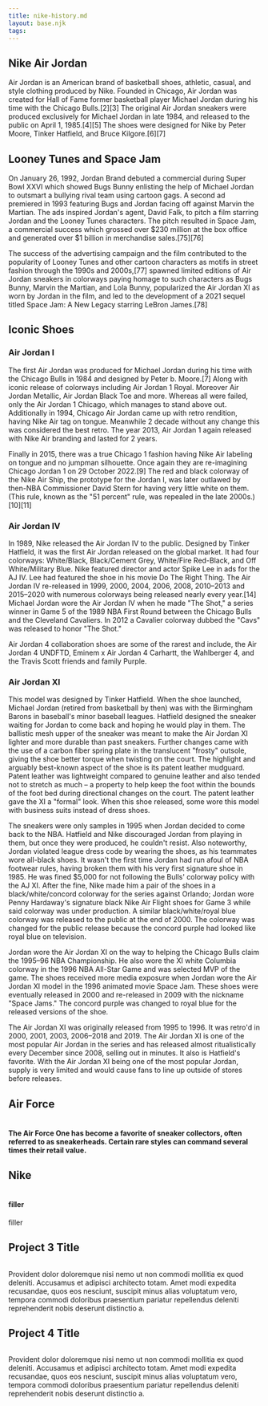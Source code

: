 ```yaml
---
title: nike-history.md
layout: base.njk
tags:
---
```





<section>
  <h1>Nike Air Jordan </h1>

  <p>Air Jordan is an American brand of basketball shoes, athletic, casual, and style clothing produced by Nike. Founded in Chicago, Air Jordan was created for Hall of Fame former basketball player Michael Jordan during his time with the Chicago Bulls.[2][3] The original Air Jordan sneakers were produced exclusively for Michael Jordan in late 1984, and released to the public on April 1, 1985.[4][5] The shoes were designed for Nike by Peter Moore, Tinker Hatfield, and Bruce Kilgore.[6][7]</p>

<h2>Looney Tunes and Space Jam</h2>
<p>On January 26, 1992, Jordan Brand debuted a commercial during Super Bowl XXVI which showed Bugs Bunny enlisting the help of Michael Jordan to outsmart a bullying rival team using cartoon gags. A second ad premiered in 1993 featuring Bugs and Jordan facing off against Marvin the Martian. The ads inspired Jordan's agent, David Falk, to pitch a film starring Jordan and the Looney Tunes characters. The pitch resulted in Space Jam, a commercial success which grossed over $230 million at the box office and generated over $1 billion in merchandise sales.[75][76]

The success of the advertising campaign and the film contributed to the popularity of Looney Tunes and other cartoon characters as motifs in street fashion through the 1990s and 2000s,[77] spawned limited editions of Air Jordan sneakers in colorways paying homage to such characters as Bugs Bunny, Marvin the Martian, and Lola Bunny, popularized the Air Jordan XI as worn by Jordan in the film, and led to the development of a 2021 sequel titled Space Jam: A New Legacy starring LeBron James.[78]</p>
  
<h2>Iconic Shoes</h2>

<h3>Air Jordan I</h3>

  <p>The first Air Jordan was produced for Michael Jordan during his time with the Chicago Bulls in 1984 and designed by Peter b. Moore.[7] Along with iconic release of colorways including Air Jordan 1 Royal. Moreover Air Jordan Metallic, Air Jordan Black Toe and more. Whereas all were failed, only the Air Jordan 1 Chicago, which manages to stand above out.
Additionally in 1994, Chicago Air Jordan came up with retro rendition, having Nike Air tag on tongue. Meanwhile 2 decade without any change this was considered the best retro. The year 2013, Air Jordan 1 again released with Nike Air branding and lasted for 2 years.

Finally in 2015, there was a true Chicago 1 fashion having Nike Air labeling on tongue and no jumpman silhouette. Once again they are re-imagining Chicago Jordan 1 on 29 October 2022.[9] The red and black colorway of the Nike Air Ship, the prototype for the Jordan I, was later outlawed by then-NBA Commissioner David Stern for having very little white on them. (This rule, known as the "51 percent" rule, was repealed in the late 2000s.)[10][11]</p>



<h3>Air Jordan IV</h3>
  <p>In 1989, Nike released the Air Jordan IV to the public. Designed by Tinker Hatfield, it was the first Air Jordan released on the global market. It had four colorways: White/Black, Black/Cement Grey, White/Fire Red-Black, and Off White/Military Blue. Nike featured director and actor Spike Lee in ads for the AJ IV. Lee had featured the shoe in his movie Do The Right Thing. The Air Jordan IV re-released in 1999, 2000, 2004, 2006, 2008, 2010–2013 and 2015–2020 with numerous colorways being released nearly every year.[14]
Michael Jordan wore the Air Jordan IV when he made "The Shot," a series winner in Game 5 of the 1989 NBA First Round between the Chicago Bulls and the Cleveland Cavaliers. In 2012 a Cavalier colorway dubbed the "Cavs" was released to honor "The Shot."

Air Jordan 4 collaboration shoes are some of the rarest and include, the Air Jordan 4 UNDFTD, Eminem x Air Jordan 4 Carhartt, the Wahlberger 4, and the Travis Scott friends and family Purple.</p>

<h3>Air Jordan XI</h3>
<p>This model was designed by Tinker Hatfield. When the shoe launched, Michael Jordan (retired from basketball by then) was with the Birmingham Barons in baseball's minor baseball leagues. Hatfield designed the sneaker waiting for Jordan to come back and hoping he would play in them.
The ballistic mesh upper of the sneaker was meant to make the Air Jordan XI lighter and more durable than past sneakers. Further changes came with the use of a carbon fiber spring plate in the translucent "frosty" outsole, giving the shoe better torque when twisting on the court. The highlight and arguably best-known aspect of the shoe is its patent leather mudguard. Patent leather was lightweight compared to genuine leather and also tended not to stretch as much – a property to help keep the foot within the bounds of the foot bed during directional changes on the court. The patent leather gave the XI a "formal" look. When this shoe released, some wore this model with business suits instead of dress shoes.

The sneakers were only samples in 1995 when Jordan decided to come back to the NBA. Hatfield and Nike discouraged Jordan from playing in them, but once they were produced, he couldn't resist. Also noteworthy, Jordan violated league dress code by wearing the shoes, as his teammates wore all-black shoes. It wasn't the first time Jordan had run afoul of NBA footwear rules, having broken them with his very first signature shoe in 1985. He was fined $5,000 for not following the Bulls' colorway policy with the AJ XI. After the fine, Nike made him a pair of the shoes in a black/white/concord colorway for the series against Orlando; Jordan wore Penny Hardaway's signature black Nike Air Flight shoes for Game 3 while said colorway was under production. A similar black/white/royal blue colorway was released to the public at the end of 2000. The colorway was changed for the public release because the concord purple had looked like royal blue on television.

Jordan wore the Air Jordan XI on the way to helping the Chicago Bulls claim the 1995–96 NBA Championship. He also wore the XI white Columbia colorway in the 1996 NBA All-Star Game and was selected MVP of the game. The shoes received more media exposure when Jordan wore the Air Jordan XI model in the 1996 animated movie Space Jam. These shoes were eventually released in 2000 and re-released in 2009 with the nickname "Space Jams." The concord purple was changed to royal blue for the released versions of the shoe.

The Air Jordan XI was originally released from 1995 to 1996. It was retro'd in 2000, 2001, 2003, 2006–2018 and 2019. The Air Jordan XI is one of the most popular Air Jordan in the series and has released almost ritualistically every December since 2008, selling out in minutes. It also is Hatfield's favorite. With the Air Jordan XI being one of the most popular Jordan, supply is very limited and would cause fans to line up outside of stores before releases.</p>



</section>
  </section>

<footer class="page-footer">
  
<div class="page-projects">
  <section class="project">
    <h2>Air Force</h2>
    <div class="project-image">
      <img src="https://place-hold.it/600" alt="">
    </div>
    </p>
  </section>
  <section class="project-text">
  <h4>The Air Force One has become a favorite of sneaker collectors, often referred to as sneakerheads. Certain rare styles can command several times their retail value.</p>
  </section>
  <section class="project">
    <h2>Nike </h2>
    <div class="project-image">
      <img src="https://place-hold.it/600" alt="">
    </div>
  </section>
  <section class="project-text">
  <h4>filler</h4>
  <p>filler</p>
  </section>
  <section class="project">
    <h2>Project 3 Title</h2>
    <div class="project-image">
      <img src="https://place-hold.it/600" alt="">
    </div>
  </section>
  <section class="project-text">
  <p>Provident dolor doloremque nisi nemo ut non commodi mollitia ex quod deleniti. Accusamus et adipisci architecto totam. Amet modi expedita recusandae, quos eos nesciunt, suscipit minus alias voluptatum vero, tempora commodi doloribus praesentium pariatur repellendus deleniti reprehenderit nobis deserunt distinctio a.</p>
  </section>
  <section class="project">
    <h2>Project 4 Title</h2>
    <div class="project-image">
      <img src="https://place-hold.it/600" alt="">
    </div>
  </section>
  <section class="project-text">
  <p>Provident dolor doloremque nisi nemo ut non commodi mollitia ex quod deleniti. Accusamus et adipisci architecto totam. Amet modi expedita recusandae, quos eos nesciunt, suscipit minus alias voluptatum vero, tempora commodi doloribus praesentium pariatur repellendus deleniti reprehenderit nobis deserunt distinctio a.</p>
  </section>
  
</div>
  
</footer>